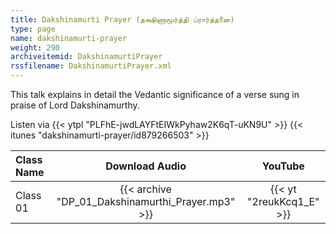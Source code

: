 ```yaml
---
title: Dakshinamurti Prayer (தக்ஷிணாமூர்த்தி ப்ரார்த்தனை)
type: page
name: dakshinamurti-prayer
weight: 290
archiveitemid: DakshinamurtiPrayer
rssfilename: DakshinamurtiPrayer.xml
---
```


This talk explains in detail the Vedantic significance of a verse sung in praise of Lord Dakshinamurthy.

Listen via {{< ytpl "PLFhE-jwdLAYFtEIWkPyhaw2K6qT-uKN9U" >}} {{< itunes "dakshinamurti-prayer/id879266503" >}}

Class Name | Download Audio | YouTube
:---|:---:|:---:
Class 01 | {{< archive "DP_01_Dakshinamurthi_Prayer.mp3" >}} | {{< yt "2reukKcq1_E" >}}
